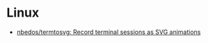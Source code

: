 # Linux

* [nbedos/termtosvg: Record terminal sessions as SVG animations](https://github.com/nbedos/termtosvg)

